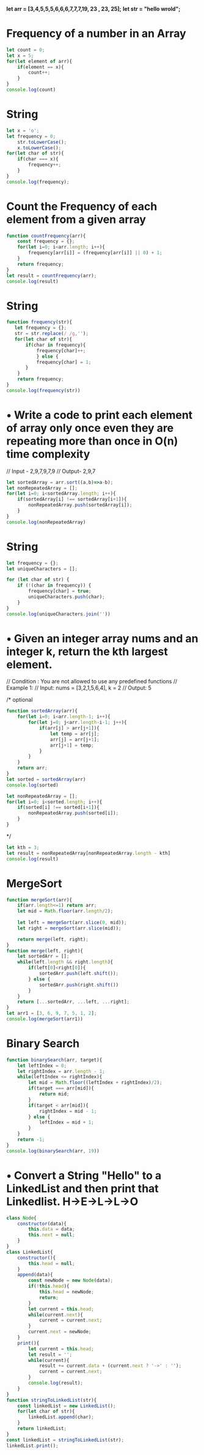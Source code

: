 **let arr = [3,4,5,5,5,6,6,6,7,7,7,19, 23 , 23, 25];**
**let str = "hello wrold";**

# Frequency of a number in an Array
```js
let count = 0;
let x = 5;
for(let element of arr){
    if(element == x){
        count++;
    }
}
console.log(count)
```

# String
```js
let x = 'o';
let frequency = 0;
    str.toLowerCase();
    x.toLowerCase();
for(let char of str){
    if(char === x){
        frequency++;
    }
}
console.log(frequency);
```

# Count the Frequency of each element from a given array
```js
function countFrequency(arr){
    const frequency = {};
    for(let i=0; i<arr.length; i++){
        frequency[arr[i]] = (frequency[arr[i]] || 0) + 1;
    }
    return frequency;
}
let result = countFrequency(arr);
console.log(result)
```

# String
```js
function frequency(str){
   let frequency = {};
   str = str.replace(/ /g,'');
   for(let char of str){
       if(char in frequency){
           frequency[char]++; 
           } else {
           frequency[char] = 1;
       }
    }
    return frequency;
}
console.log(frequency(str))
```

# •⁠  ⁠Write a code to print each element of array only once even they are repeating more than once in O(n) time complexity
// Input - 2,9,7,9,7,9
// Output- 2,9,7
```js
let sortedArray = arr.sort((a,b)=>a-b);
let nonRepeatedArray = [];
for(let i=0; i<sortedArray.length; i++){
    if(sortedArray[i] !== sortedArray[i+1]){
        nonRepeatedArray.push(sortedArray[i]);
    }
}
console.log(nonRepeatedArray)
```

# String
```js
let frequency = {};
let uniqueCharacters = [];

for (let char of str) {
    if (!(char in frequency)) {
        frequency[char] = true;
        uniqueCharacters.push(char);
    }
}
console.log(uniqueCharacters.join(''))
```

# •⁠  ⁠Given an integer array nums and an integer k, return the kth largest element.
// Condition : You are not allowed to use any predefined functions 
// Example 1:
// Input: nums = [3,2,1,5,6,4], k = 2
// Output: 5

/* optional
```js
function sortedArray(arr){
    for(let i=0; i<arr.length-1; i++){
        for(let j=0; j<arr.length-i-1; j++){
            if(arr[j] > arr[j+1]){
                let temp = arr[j];
                arr[j] = arr[j+1];
                arr[j+1] = temp;
            }
        }
    }
    return arr;
}
let sorted = sortedArray(arr)
console.log(sorted)

let nonRepeatedArray = [];
for(let i=0; i<sorted.length; i++){
    if(sorted[i] !== sorted[i+1]){
        nonRepeatedArray.push(sorted[i]);
    }
}
```
*/
```js
let kth = 3;
let result = nonRepeatedArray[nonRepeatedArray.length - kth]
console.log(result)
```

#  MergeSort
```js
function mergeSort(arr){
    if(arr.length<=1) return arr;
    let mid = Math.floor(arr.length/2);
    
    let left = mergeSort(arr.slice(0, mid));
    let right = mergeSort(arr.slice(mid));

    return merge(left, right);
}
function merge(left, right){
    let sortedArr = [];
    while(left.length && right.length){
        if(left[0]<right[0]){
            sortedArr.push(left.shift());
        } else {
            sortedArr.push(right.shift())
        }
    }
    return [...sortedArr, ...left, ...right];
}
let arr1 = [3, 6, 9, 7, 5, 1, 2];
console.log(mergeSort(arr1))
```

#  Binary Search
```js
function binarySearch(arr, target){
    let leftIndex = 0;
    let rightIndex = arr.length - 1;
    while(leftIndex <= rightIndex){
        let mid = Math.floor((leftIndex + rightIndex)/2);
        if(target === arr[mid]){
            return mid;
        }
        if(target < arr[mid]){
            rightIndex = mid - 1;
        } else {
            leftIndex = mid + 1;
        }
    }
    return -1;
}
console.log(binarySearch(arr, 19))
```

# •⁠  ⁠Convert a String "Hello" to a LinkedList and then print that Linkedlist. H->E->L->L->O
```js
class Node{
    constructor(data){
        this.data = data;
        this.next = null;
    }
}
class LinkedList{
    constructor(){
        this.head = null;
    }
    append(data){
        const newNode = new Node(data);
        if(!this.head){
            this.head = newNode;
            return;
        }
        let current = this.head;
        while(current.next){
            current = current.next;
        }
        current.next = newNode;
    }
    print(){
        let current = this.head;
        let result = '';
        while(current){
            result += current.data + (current.next ? '->' : '');
            current = current.next;
        }
        console.log(result);
    }
}
function stringToLinkedList(str){
    const linkedList = new LinkedList();
    for(let char of str){
        linkedList.append(char);
    }
    return linkedList;
}
const linkedList = stringToLinkedList(str);
linkedList.print();
```